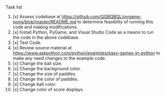 Task list
1. [x] Assess codebase at https://github.com/QQBQBQL/pygame-pong/blob/master/README.md to determine feasiblity of running this code and making modifications. 
2. [x] Install Python, PyGame, and Visual Studio Code as a means to run the code in the above codebase.
3. [x] Test Code.  
4. [x] Review source material at https://www.askpython.com/python/examples/easy-games-in-python to make any need changes to the example code. 
5. [x] Change the ball size. 
6. [x] Change the background color.
7. [x] Change the size of paddles. 
8. [x] Change the color of paddles. 
9. [x] Change ball color.
10. [x] Change color of score displays.
